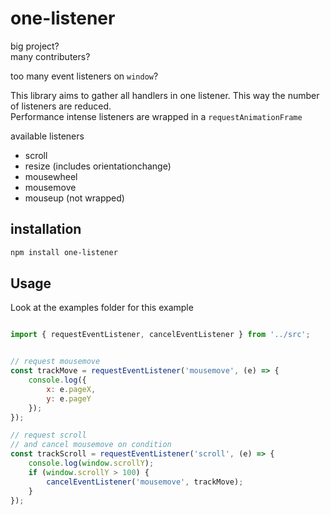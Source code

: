 # one-listener

big project?  
many contributers?  

too many event listeners on `window`?

This library aims to gather all handlers in one listener. This way the number of listeners are reduced.  
Performance intense listeners are wrapped in a `requestAnimationFrame`

available listeners

* scroll
* resize (includes orientationchange)
* mousewheel
* mousemove
* mouseup (not wrapped)


## installation
```bash
npm install one-listener
```

## Usage

Look at the examples folder for this example

```js

import { requestEventListener, cancelEventListener } from '../src';


// request mousemove 
const trackMove = requestEventListener('mousemove', (e) => {
    console.log({
        x: e.pageX,
        y: e.pageY
    });
});

// request scroll
// and cancel mousemove on condition 
const trackScroll = requestEventListener('scroll', (e) => {
    console.log(window.scrollY);
    if (window.scrollY > 100) {
        cancelEventListener('mousemove', trackMove);
    }
});

```

